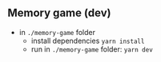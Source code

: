 ## Memory game (dev)
* in `./memory-game` folder
  * install dependencies
  `yarn install`
  * run in `./memory-game` folder:
  `yarn dev`